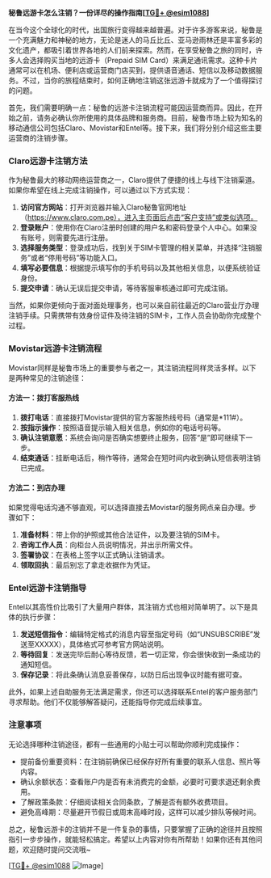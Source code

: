 **秘鲁远游卡怎么注销？一份详尽的操作指南[[TG💪+ @esim1088](https://t.me/s/esim1088)]**

在当今这个全球化的时代，出国旅行变得越来越普遍。对于许多游客来说，秘鲁是一个充满魅力和神秘的地方，无论是迷人的马丘比丘、亚马逊雨林还是丰富多彩的文化遗产，都吸引着世界各地的人们前来探索。然而，在享受秘鲁之旅的同时，许多人会选择购买当地的远游卡（Prepaid SIM Card）来满足通讯需求。这种卡片通常可以在机场、便利店或运营商门店买到，提供语音通话、短信以及移动数据服务。不过，当你的旅程结束时，如何正确地注销这张远游卡就成为了一个值得探讨的问题。

首先，我们需要明确一点：秘鲁的远游卡注销流程可能因运营商而异。因此，在开始之前，请务必确认你所使用的具体品牌和服务商。目前，秘鲁市场上较为知名的移动通信公司包括Claro、Movistar和Entel等。接下来，我们将分别介绍这些主要运营商的注销步骤。

### Claro远游卡注销方法

作为秘鲁最大的移动网络运营商之一，Claro提供了便捷的线上与线下注销渠道。如果你希望在线上完成注销操作，可以通过以下方式实现：

1. **访问官方网站**：打开浏览器并输入Claro秘鲁官网地址（https://www.claro.com.pe），进入主页面后点击“客户支持”或类似选项。
2. **登录账户**：使用你在Claro注册时创建的用户名和密码登录个人中心。如果没有账号，则需要先进行注册。
3. **选择服务类型**：登录成功后，找到关于SIM卡管理的相关菜单，并选择“注销服务”或者“停用号码”等功能入口。
4. **填写必要信息**：根据提示填写你的手机号码以及其他相关信息，以便系统验证身份。
5. **提交申请**：确认无误后提交申请，等待客服审核通过即可完成注销。

当然，如果你更倾向于面对面处理事务，也可以亲自前往最近的Claro营业厅办理注销手续。只需携带有效身份证件及待注销的SIM卡，工作人员会协助你完成整个过程。

### Movistar远游卡注销流程

Movistar同样是秘鲁市场上的重要参与者之一，其注销流程同样灵活多样。以下是两种常见的注销途径：

#### 方法一：拨打客服热线
1. **拨打电话**：直接拨打Movistar提供的官方客服热线号码（通常是*111#）。
2. **按指示操作**：按照语音提示输入相关信息，例如你的电话号码等。
3. **确认注销意愿**：系统会询问是否确实想要终止服务，回答“是”即可继续下一步。
4. **结束通话**：挂断电话后，稍作等待，通常会在短时间内收到确认短信表明注销已完成。

#### 方法二：到店办理
如果觉得电话沟通不够直观，可以选择直接去Movistar的服务网点亲自办理。步骤如下：
1. **准备材料**：带上你的护照或其他合法证件，以及要注销的SIM卡。
2. **咨询工作人员**：向柜台人员说明情况，并出示所需文件。
3. **签署协议**：在表格上签字以正式确认注销请求。
4. **领取回执**：最后别忘了拿走收据作为凭证。

### Entel远游卡注销指导

Entel以其高性价比吸引了大量用户群体，其注销方式也相对简单明了。以下是具体的执行步骤：

1. **发送短信指令**：编辑特定格式的消息内容至指定号码（如“UNSUBSCRIBE”发送至XXXXX），具体格式可参考官方网站说明。
2. **等待回复**：发送完毕后耐心等待反馈，若一切正常，你会很快收到一条成功的通知短信。
3. **保存记录**：将此条确认消息妥善保存，以防日后出现争议时能有据可查。

此外，如果上述自助服务无法满足需求，你还可以选择联系Entel的客户服务部门寻求帮助。他们不仅能够解答疑问，还能指导你完成后续事宜。

### 注意事项

无论选择哪种注销途径，都有一些通用的小贴士可以帮助你顺利完成操作：
- 提前备份重要资料：在注销前确保已经保存好所有重要的联系人信息、照片等内容。
- 确认余额状态：查看账户内是否有未消费完的金额，必要时可要求退还剩余费用。
- 了解政策条款：仔细阅读相关合同条款，了解是否有额外收费项目。
- 避免高峰期：尽量避开节假日或周末高峰时段，这样可以减少排队等候时间。

总之，秘鲁远游卡的注销并不是一件复杂的事情，只要掌握了正确的途径并且按照指引一步步操作，就能轻松搞定。希望以上内容对你有所帮助！如果你还有其他问题，欢迎随时提问交流哦~

[[TG💪+ @esim1088](https://t.me/s/esim1088) ![Image](https://i.postimg.cc/4NQfJmqS/Snipaste-2025-05-13-00-14-12.png)]